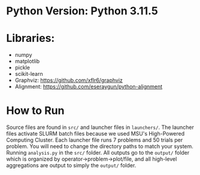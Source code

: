 # Python Version: Python 3.11.5

# Libraries:
 * numpy
 * matplotlib
 * pickle
 * scikit-learn
 * Graphviz: https://github.com/xflr6/graphviz
 * Alignment: https://github.com/eseraygun/python-alignment

# How to Run

Source files are found in ``src/`` and launcher files in ``launchers/``. The launcher files activate SLURM batch files because we used MSU's High-Powered Computing Cluster. Each launcher file runs 7 problems and 50 trials per problem. You will need to change the directory paths to match your system.
Running ``analysis.py`` in the ``src/`` folder. All outputs go to the ``output/`` folder which is organized by operator->problem->plot/file, and all high-level aggregations are output to simply the ``output/`` folder.
